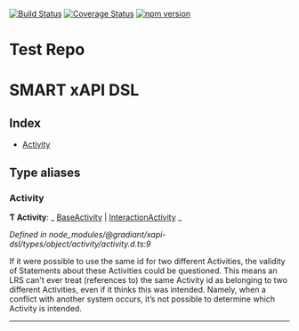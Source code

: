 [![Build Status](https://travis-ci.org/leon19/test-repo.svg?branch=master)](https://travis-ci.org/leon19/test-repo)
[![Coverage Status](https://coveralls.io/repos/github/leon19/test-repo/badge.svg?branch=feature%2Fcoveralls)](https://coveralls.io/github/leon19/test-repo?branch=feature%2Fcoveralls)
[![npm version](https://badge.fury.io/js/test-repo.svg)](https://www.npmjs.com/package/test-repo)

# Test Repo

# SMART xAPI DSL

## Index

- [Activity](#activity)

## Type aliases

<a id="activity"></a>

### Activity

**Ƭ Activity**: _ [BaseActivity](interfaces/baseactivity.md) &#124; [InteractionActivity](#interactionactivity) _

_Defined in node_modules/@gradiant/xapi-dsl/types/object/activity/activity.d.ts:9_

If it were possible to use the same id for two different Activities, the validity of Statements about these Activities could be questioned.
This means an LRS can't ever treat (references to) the same Activity id as belonging to two different Activities, even if it thinks this was
intended. Namely, when a conflict with another system occurs, it’s not possible to determine which Activity is intended.

---
